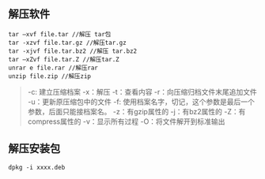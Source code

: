 ## 解压软件
```
tar –xvf file.tar //解压 tar包
tar -xzvf file.tar.gz //解压tar.gz
tar -xjvf file.tar.bz2 //解压 tar.bz2
tar –xZvf file.tar.Z //解压tar.Z
unrar e file.rar //解压rar
unzip file.zip //解压zip
```
> -c: 建立压缩档案
> -x：解压
> -t：查看内容
> -r：向压缩归档文件末尾追加文件
> -u：更新原压缩包中的文件
> -f: 使用档案名字，切记，这个参数是最后一个参数，后面只能接档案名。
> -z：有gzip属性的
> -j：有bz2属性的
> -Z：有compress属性的
> -v：显示所有过程
> -O：将文件解开到标准输出
## 解压安装包
`dpkg -i xxxx.deb`
